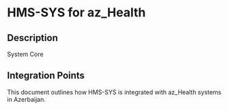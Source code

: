 # HMS-SYS for az_Health

## Description

System Core

## Integration Points

This document outlines how HMS-SYS is integrated with az_Health systems in Azerbaijan.
